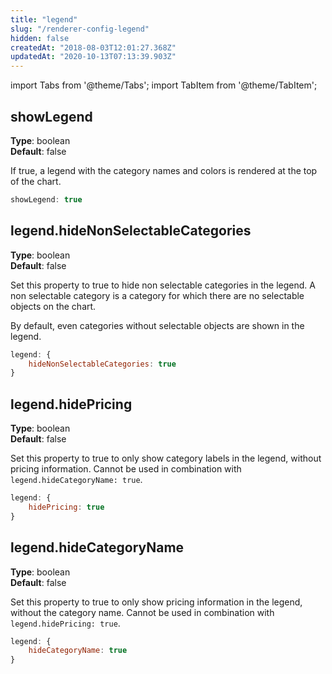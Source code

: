 ```yaml
---
title: "legend"
slug: "/renderer-config-legend"
hidden: false
createdAt: "2018-08-03T12:01:27.368Z"
updatedAt: "2020-10-13T07:13:39.903Z"
---
```


import Tabs from '@theme/Tabs';
import TabItem from '@theme/TabItem';


## showLegend

**Type**: boolean  
**Default**: false  

If true, a legend with the category names and colors is rendered at the top of the chart.

```javascript
showLegend: true
```

## legend.hideNonSelectableCategories

**Type**: boolean  
**Default**: false  

Set this property to true to hide non selectable categories in the legend. A non selectable category is a category for which there are no selectable objects on the chart.
 
By default, even categories without selectable objects are shown in the legend.

```javascript
legend: {
    hideNonSelectableCategories: true
}
```



## legend.hidePricing

**Type**: boolean  
**Default**: false  

Set this property to true to only show category labels in the legend, without pricing information. Cannot be used in combination with `legend.hideCategoryName: true`. 

```javascript
legend: {
    hidePricing: true
}
```

## legend.hideCategoryName

**Type**: boolean  
**Default**: false  

Set this property to true to only show pricing information in the legend, without the category name. Cannot be used in combination with `legend.hidePricing: true`. 

```javascript
legend: {
    hideCategoryName: true
}
```
